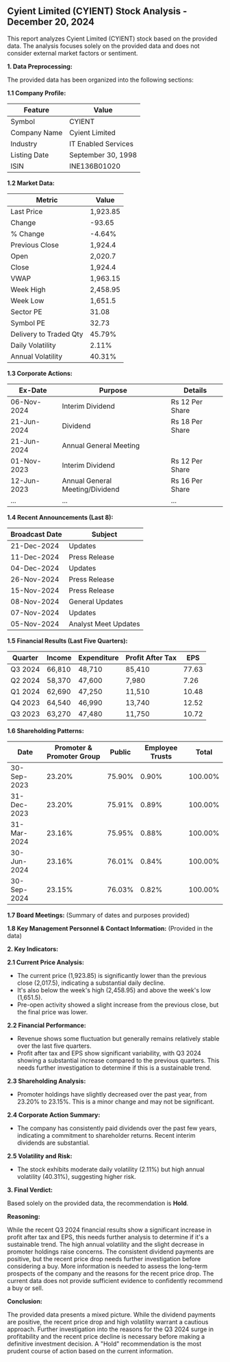 ## Cyient Limited (CYIENT) Stock Analysis - December 20, 2024

This report analyzes Cyient Limited (CYIENT) stock based on the provided data.  The analysis focuses solely on the provided data and does not consider external market factors or sentiment.

**1. Data Preprocessing:**

The provided data has been organized into the following sections:

**1.1 Company Profile:**

| Feature             | Value                     |
|----------------------|--------------------------|
| Symbol               | CYIENT                    |
| Company Name         | Cyient Limited            |
| Industry             | IT Enabled Services       |
| Listing Date         | September 30, 1998       |
| ISIN                  | INE136B01020              |


**1.2 Market Data:**

| Metric                | Value       |
|------------------------|-------------|
| Last Price             | 1,923.85     |
| Change                 | -93.65      |
| % Change               | -4.64%      |
| Previous Close         | 1,924.4     |
| Open                   | 2,020.7     |
| Close                  | 1,924.4     |
| VWAP                  | 1,963.15    |
| Week High              | 2,458.95    |
| Week Low               | 1,651.5     |
| Sector PE              | 31.08       |
| Symbol PE              | 32.73       |
| Delivery to Traded Qty | 45.79%      |
| Daily Volatility       | 2.11%       |
| Annual Volatility      | 40.31%      |


**1.3 Corporate Actions:**

| Ex-Date      | Purpose                               | Details                                  |
|--------------|---------------------------------------|------------------------------------------|
| 06-Nov-2024  | Interim Dividend                     | Rs 12 Per Share                           |
| 21-Jun-2024  | Dividend                               | Rs 18 Per Share                           |
| 21-Jun-2024  | Annual General Meeting                |                                          |
| 01-Nov-2023  | Interim Dividend                     | Rs 12 Per Share                           |
| 12-Jun-2023  | Annual General Meeting/Dividend        | Rs 16 Per Share                           |
| ...           | ...                                   | ...                                      |


**1.4 Recent Announcements (Last 8):**

| Broadcast Date | Subject             |
|-----------------|----------------------|
| 21-Dec-2024     | Updates              |
| 11-Dec-2024     | Press Release         |
| 04-Dec-2024     | Updates              |
| 26-Nov-2024     | Press Release         |
| 15-Nov-2024     | Press Release         |
| 08-Nov-2024     | General Updates       |
| 07-Nov-2024     | Updates              |
| 05-Nov-2024     | Analyst Meet Updates |


**1.5 Financial Results (Last Five Quarters):**

| Quarter      | Income     | Expenditure | Profit After Tax | EPS      |
|--------------|------------|-------------|-------------------|----------|
| Q3 2024      | 66,810     | 48,710      | 85,410            | 77.63    |
| Q2 2024      | 58,370     | 47,600      | 7,980             | 7.26     |
| Q1 2024      | 62,690     | 47,250      | 11,510            | 10.48    |
| Q4 2023      | 64,540     | 46,990      | 13,740            | 12.52    |
| Q3 2023      | 63,270     | 47,480      | 11,750            | 10.72    |


**1.6 Shareholding Patterns:**

| Date         | Promoter & Promoter Group | Public | Employee Trusts | Total |
|--------------|--------------------------|--------|-----------------|-------|
| 30-Sep-2023  | 23.20%                     | 75.90% | 0.90%           | 100.00%|
| 31-Dec-2023  | 23.20%                     | 75.91% | 0.89%           | 100.00%|
| 31-Mar-2024  | 23.16%                     | 75.95% | 0.88%           | 100.00%|
| 30-Jun-2024  | 23.16%                     | 76.01% | 0.84%           | 100.00%|
| 30-Sep-2024  | 23.15%                     | 76.03% | 0.82%           | 100.00%|


**1.7 Board Meetings:**  (Summary of dates and purposes provided)


**1.8 Key Management Personnel & Contact Information:** (Provided in the data)


**2. Key Indicators:**

**2.1 Current Price Analysis:**

* The current price (1,923.85) is significantly lower than the previous close (2,017.5), indicating a substantial daily decline.
* It's also below the week's high (2,458.95) and above the week's low (1,651.5).
* Pre-open activity showed a slight increase from the previous close, but the final price was lower.

**2.2 Financial Performance:**

* Revenue shows some fluctuation but generally remains relatively stable over the last five quarters.
* Profit after tax and EPS show significant variability, with Q3 2024 showing a substantial increase compared to the previous quarters.  This needs further investigation to determine if this is a sustainable trend.

**2.3 Shareholding Analysis:**

* Promoter holdings have slightly decreased over the past year, from 23.20% to 23.15%. This is a minor change and may not be significant.

**2.4 Corporate Action Summary:**

* The company has consistently paid dividends over the past few years, indicating a commitment to shareholder returns.  Recent interim dividends are substantial.

**2.5 Volatility and Risk:**

* The stock exhibits moderate daily volatility (2.11%) but high annual volatility (40.31%), suggesting higher risk.

**3. Final Verdict:**

Based solely on the provided data, the recommendation is **Hold**.

**Reasoning:**

While the recent Q3 2024 financial results show a significant increase in profit after tax and EPS, this needs further analysis to determine if it's a sustainable trend. The high annual volatility and the slight decrease in promoter holdings raise concerns.  The consistent dividend payments are positive, but the recent price drop needs further investigation before considering a buy.  More information is needed to assess the long-term prospects of the company and the reasons for the recent price drop.  The current data does not provide sufficient evidence to confidently recommend a buy or sell.

**Conclusion:**

The provided data presents a mixed picture.  While the dividend payments are positive, the recent price drop and high volatility warrant a cautious approach.  Further investigation into the reasons for the Q3 2024 surge in profitability and the recent price decline is necessary before making a definitive investment decision.  A "Hold" recommendation is the most prudent course of action based on the current information.
